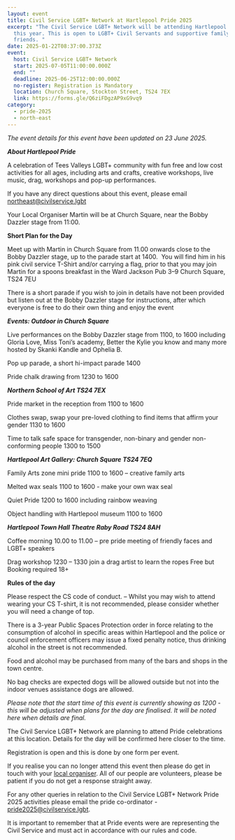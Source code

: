 ```yaml
---
layout: event
title: Civil Service LGBT+ Network at Hartlepool Pride 2025
excerpt: "The Civil Service LGBT+ Network will be attending Hartlepool Pride
  this year. This is open to LGBT+ Civil Servants and supportive family and
  friends. "
date: 2025-01-22T08:37:00.373Z
event:
  host: Civil Service LGBT+ Network
  start: 2025-07-05T11:00:00.000Z
  end: ""
  deadline: 2025-06-25T12:00:00.000Z
  no-register: Registration is Mandatory
  location: Church Square, Stockton Street, TS24 7EX
  link: https://forms.gle/Q6ziFDgzAP9xG9vq9
category:
  - pride-2025
  - north-east
---
```

*T﻿he event details for this event have been updated on 23 June 2025.*

***About Hartlepool Pride***

A celebration of Tees Valleys LGBT+ community with fun free and low cost activities for all ages, including arts and crafts, creative workshops, live music, drag, workshops and pop-up performances.

If you have any direct questions about this event, please email northeast@civilservice.lgbt

Your Local Organiser Martin will be at Church Square, near the Bobby Dazzler stage from 11:00.

**S﻿hort Plan for the Day**

Meet up with Martin in Church Square from 11.00 onwards close to the Bobby Dazzler stage, up to the parade start at 1400.  You will find him in his pink civil service T-Shirt and/or carrying a flag, prior to that you may join Martin for a spoons breakfast in the Ward Jackson Pub 3–9 Church Square, TS24 7EU

There is a short parade if you wish to join in details have not been provided but listen out at the Bobby Dazzler stage for instructions, after which everyone is free to do their own thing and enjoy the event

***Events: Outdoor in Church Square*** 

Live performances on the Bobby Dazzler stage from 1100, to 1600 including Gloria Love, Miss Toni’s academy, Better the Kylie you know and many more hosted by Skanki Kandle and Ophelia B.

Pop up parade, a short hi-impact parade 1400

Pride chalk drawing from 1230 to 1600

***Northern School of Art TS24 7EX***

Pride market in the reception from 1100 to 1600

Clothes swap, swap your pre-loved clothing to find items that affirm your gender 1130 to 1600

Time to talk safe space for transgender, non-binary and gender non-conforming people 1300 to 1500

***Hartlepool Art Gallery: Church Square TS24 7EQ***

Family Arts zone mini pride 1100 to 1600 – creative family arts

Melted wax seals 1100 to 1600 - make your own wax seal

Quiet Pride 1200 to 1600 including rainbow weaving

Object handling with Hartlepool museum 1100 to 1600

***Hartlepool Town Hall Theatre Raby Road TS24 8AH***

Coffee morning 10.00 to 11.00 – pre pride meeting of friendly faces and LGBT+ speakers

Drag workshop 1230 – 1330 join a drag artist to learn the ropes Free but  Booking required 18+

**Rules of the day** 

Please respect the CS code of conduct. – Whilst you may wish to attend wearing your CS T-shirt, it is not recommended, please consider whether you will need a change of top.

There is a 3-year Public Spaces Protection order in force relating to the consumption of alcohol in specific areas within Hartlepool and the police or council enforcement officers may issue a fixed penalty notice, thus drinking alcohol in the street is not recommended.

Food and alcohol may be purchased from many of the bars and shops in the town centre.

No bag checks are expected dogs will be allowed outside but not into the indoor venues assistance dogs are allowed.

*P﻿lease note that the start time of this event is currently showing as 1200 - this will be adjusted when plans for the day are finalised. It will be noted here when details are final.*

The Civil Service LGBT+ Network are planning to attend Pride celebrations at this location. Details for the day will be confirmed here closer to the time. 

Registration is open and this is done by one form per event.

I﻿f you realise you can no longer attend this event then please do get in touch with your [local organiser](https://www.civilservice.lgbt/team/). All of our people are volunteers, please be patient if you do not get a response straight away. 

F﻿or any other queries in relation to the Civil Service LGBT+ Network Pride 2025 activities please email the pride co-ordinator - [pride2025@civilservice.lgbt](mailto:pride2025@civilservice.lgbt).

I﻿t is important to remember that at Pride events were are representing the Civil Service and must act in accordance with our rules and code.